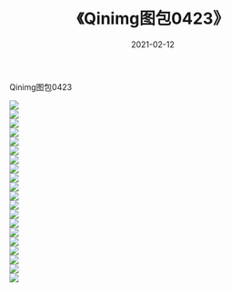 ﻿---
layout: post
title:  《Qinimg图包0423》
date:   2021-02-12
img: http://imgx.orgx.ga/Qinimg图包/Qinimg图包0423/000.jpg
categories: [美女, 清纯, 唯美]
---

Qinimg图包0423

 ![](http://imgx.orgx.ga/Qinimg图包/Qinimg图包0423/001.jpg) <br>![](http://imgx.orgx.ga/Qinimg图包/Qinimg图包0423/002.jpg) <br>![](http://imgx.orgx.ga/Qinimg图包/Qinimg图包0423/003.jpg) <br>![](http://imgx.orgx.ga/Qinimg图包/Qinimg图包0423/004.jpg) <br>![](http://imgx.orgx.ga/Qinimg图包/Qinimg图包0423/005.jpg) <br>![](http://imgx.orgx.ga/Qinimg图包/Qinimg图包0423/006.jpg) <br>![](http://imgx.orgx.ga/Qinimg图包/Qinimg图包0423/007.jpg) <br>![](http://imgx.orgx.ga/Qinimg图包/Qinimg图包0423/008.jpg) <br>![](http://imgx.orgx.ga/Qinimg图包/Qinimg图包0423/009.jpg) <br>![](http://imgx.orgx.ga/Qinimg图包/Qinimg图包0423/010.jpg) <br>![](http://imgx.orgx.ga/Qinimg图包/Qinimg图包0423/011.jpg) <br>![](http://imgx.orgx.ga/Qinimg图包/Qinimg图包0423/012.jpg) <br>![](http://imgx.orgx.ga/Qinimg图包/Qinimg图包0423/013.jpg) <br>![](http://imgx.orgx.ga/Qinimg图包/Qinimg图包0423/014.jpg) <br>![](http://imgx.orgx.ga/Qinimg图包/Qinimg图包0423/015.jpg) <br>![](http://imgx.orgx.ga/Qinimg图包/Qinimg图包0423/016.jpg) <br>![](http://imgx.orgx.ga/Qinimg图包/Qinimg图包0423/017.jpg) <br>![](http://imgx.orgx.ga/Qinimg图包/Qinimg图包0423/018.jpg) <br>![](http://imgx.orgx.ga/Qinimg图包/Qinimg图包0423/019.jpg) <br>![](http://imgx.orgx.ga/Qinimg图包/Qinimg图包0423/020.jpg) <br>